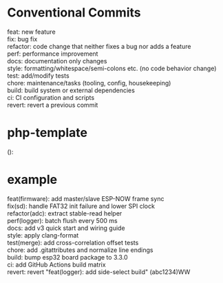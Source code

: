 # Conventional Commits
feat: new feature  
fix: bug fix  
refactor: code change that neither fixes a bug nor adds a feature  
perf: performance improvement  
docs: documentation only changes  
style: formatting/whitespace/semi-colons etc. (no code behavior change)  
test: add/modify tests  
chore: maintenance/tasks (tooling, config, housekeeping)  
build: build system or external dependencies  
ci: CI configuration and scripts  
revert: revert a previous commit  

# php-template
<type>(<scope>): <subject>

# example
feat(firmware): add master/slave ESP-NOW frame sync  
fix(sd): handle FAT32 init failure and lower SPI clock  
refactor(adc): extract stable-read helper  
perf(logger): batch flush every 500 ms  
docs: add v3 quick start and wiring guide  
style: apply clang-format  
test(merge): add cross-correlation offset tests  
chore: add .gitattributes and normalize line endings  
build: bump esp32 board package to 3.3.0  
ci: add GitHub Actions build matrix  
revert: revert "feat(logger): add side-select build" (abc1234)WW  